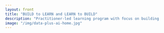 ```yaml
---
layout: front
title: "BUILD to LEARN and LEARN to BUILD"
description: "Practitioner-led learning program with focus on building real-time data streaming platforms and applications."
image: "/img/data-plus-ai-home.jpg"
---
```

